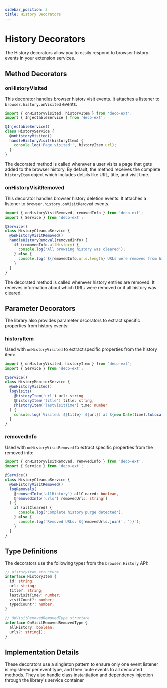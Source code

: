 ```yaml
---
sidebar_position: 3
title: History Decorators
---
```


# History Decorators

The History decorators allow you to easily respond to browser history events in your extension services.

## Method Decorators

### onHistoryVisited

This decorator handles browser history visit events. It attaches a listener to `browser.history.onVisited` events.

```typescript
import { onHistoryVisited, historyItem } from 'deco-ext';
import { InjectableService } from 'deco-ext';

@InjectableService()
class HistoryService {
  @onHistoryVisited()
  handleHistoryVisit(historyItem) {
    console.log('Page visited:', historyItem.url);
  }
}
```

The decorated method is called whenever a user visits a page that gets added to the browser history. By default, the method receives the complete `historyItem` object which includes details like URL, title, and visit time.

### onHistoryVisitRemoved

This decorator handles browser history deletion events. It attaches a listener to `browser.history.onVisitRemoved` events.

```typescript
import { onHistoryVisitRemoved, removedInfo } from 'deco-ext';
import { Service } from 'deco-ext';

@Service()
class HistoryCleanupService {
  @onHistoryVisitRemoved()
  handleHistoryRemoval(removedInfo) {
    if (removedInfo.allHistory) {
      console.log('All browsing history was cleared');
    } else {
      console.log(`${removedInfo.urls.length} URLs were removed from history`);
    }
  }
}
```

The decorated method is called whenever history entries are removed. It receives information about which URLs were removed or if all history was cleared.

## Parameter Decorators

The library also provides parameter decorators to extract specific properties from history events:

### historyItem

Used with `onHistoryVisited` to extract specific properties from the history item:

```typescript
import { onHistoryVisited, historyItem } from 'deco-ext';
import { Service } from 'deco-ext';

@Service()
class HistoryMonitorService {
  @onHistoryVisited()
  logVisits(
    @historyItem('url') url: string,
    @historyItem('title') title: string,
    @historyItem('lastVisitTime') time: number
  ) {
    console.log(`Visited: ${title} (${url}) at ${new Date(time).toLocaleString()}`);
  }
}
```

### removedInfo

Used with `onHistoryVisitRemoved` to extract specific properties from the removed info:

```typescript
import { onHistoryVisitRemoved, removedInfo } from 'deco-ext';
import { Service } from 'deco-ext';

@Service()
class HistoryCleanupService {
  @onHistoryVisitRemoved()
  logRemovals(
    @removedInfo('allHistory') allCleared: boolean,
    @removedInfo('urls') removedUrls: string[]
  ) {
    if (allCleared) {
      console.log('Complete history purge detected');
    } else {
      console.log(`Removed URLs: ${removedUrls.join(', ')}`);
    }
  }
}
```

## Type Definitions

The decorators use the following types from the `browser.History` API:

```typescript
// HistoryItem structure
interface HistoryItem {
  id: string;
  url: string;
  title?: string;
  lastVisitTime?: number;
  visitCount?: number;
  typedCount?: number;
}

// OnVisitRemovedRemovedType structure
interface OnVisitRemovedRemovedType {
  allHistory: boolean;
  urls?: string[];
}
```

## Implementation Details

These decorators use a singleton pattern to ensure only one event listener is registered per event type, and then route events to all decorated methods. They also handle class instantiation and dependency injection through the library's service container.
